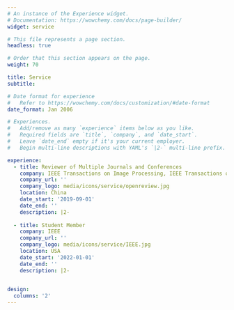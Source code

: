 ```yaml
---
# An instance of the Experience widget.
# Documentation: https://wowchemy.com/docs/page-builder/
widget: service

# This file represents a page section.
headless: true

# Order that this section appears on the page.
weight: 70

title: Service
subtitle:

# Date format for experience
#   Refer to https://wowchemy.com/docs/customization/#date-format
date_format: Jan 2006

# Experiences.
#   Add/remove as many `experience` items below as you like.
#   Required fields are `title`, `company`, and `date_start`.
#   Leave `date_end` empty if it's your current employer.
#   Begin multi-line descriptions with YAML's `|2-` multi-line prefix.

experience:
  - title: Reviewer of Multiple Journals and Conferences
    company: IEEE Transactions on Image Processing, IEEE Transactions on Neural Networks and Learning Systems, IEEE Transactions on Intelligent Transportation Systems, Pattern Recognition, NeurIPS, CVPR, ICCV, ECCV, AAAI, ACM MM, IJCAI, ICASSP, etc.
    company_url: ''
    company_logo: media/icons/service/openreview.jpg
    location: China
    date_start: '2019-09-01'
    date_end: ''
    description: |2-
      
  - title: Student Member
    company: IEEE 
    company_url: ''
    company_logo: media/icons/service/IEEE.jpg
    location: USA
    date_start: '2022-01-01'
    date_end: ''
    description: |2-
        

design:
  columns: '2'
---
```

